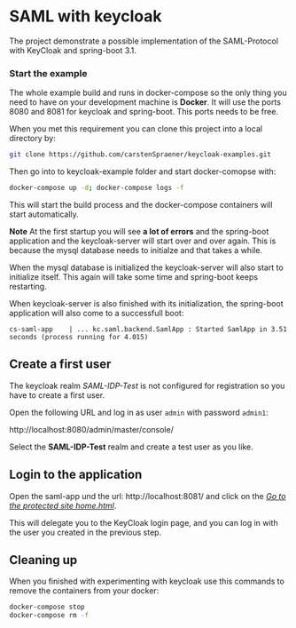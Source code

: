 # SAML with keycloak

The project demonstrate a possible implementation of the SAML-Protocol with
KeyCloak and spring-boot 3.1. 

### Start the example

The whole example build and runs in docker-compose so the only thing
you need to have on your development machine is __Docker__. It will use the 
ports 8080 and 8081 for keycloak and spring-boot. This ports needs to be free.

When you met this requirement you can clone this project into a local 
directory by:

```bash
git clone https://github.com/carstenSpraener/keycloak-examples.git
```

Then go into to keycloak-example folder and start docker-comopse with:

```bash
docker-compose up -d; docker-compose logs -f
```

This will start the build process and the docker-compose containers will
start automatically. 

__Note__ At the first startup you will see __a lot of errors__ and the
spring-boot application and the keycloak-server will start over and over
again. This is because the mysql database needs to initialze and that 
takes a while.

When the mysql database is initialized the keycloak-server will also start
to initialize itself. This again will take some time and spring-boot keeps
restarting.

When keycloak-server is also finished with its initialization, the spring-boot
application will also come to a successfull boot:

```log
cs-saml-app    | ... kc.saml.backend.SamlApp : Started SamlApp in 3.51 seconds (process running for 4.015)
```

## Create a first user

The keycloak realm _SAML-IDP-Test_ is not configured for registration so 
you have to create a first user.

Open the following URL and log in as user `admin` with password `admin1`:

http://localhost:8080/admin/master/console/

Select the __SAML-IDP-Test__ realm and create a test user as you like.

## Login to the application

Open the saml-app und the url: http://localhost:8081/ and click on the
_[Go to the protected site home.html](http://localhost:8081/home.html)_. 

This will delegate you to the KeyCloak login page, and you can log in with
the user you created in the previous step.

## Cleaning up

When you finished with experimenting with keycloak use this commands to remove
the containers from your docker:

```bash
docker-compose stop 
docker-compose rm -f
```
